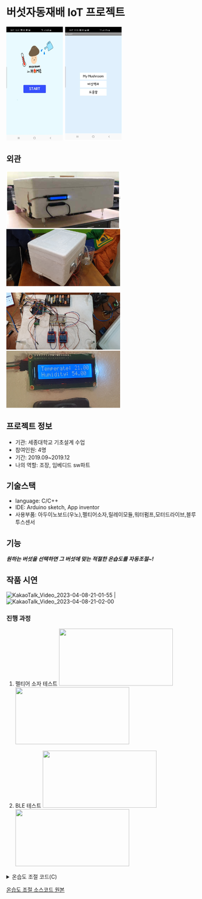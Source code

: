 # 버섯자동재배 IoT 프로젝트

<img src="https://github.com/BOLTB0X/Automatic-Mushroom-cultivation-IOT-project/blob/master/img/앱_초기.png?raw=true" width="150" height="300"/> <img src="https://github.com/BOLTB0X/Automatic-Mushroom-cultivation-IOT-project/blob/master/img/설정.png?raw=true" width="150" height="300"/>
<br>

## 외관

<img src="https://github.com/BOLTB0X/Automatic-Mushroom-cultivation-IOT-project/blob/master/img/외관.png?raw=true" width="300" height="150"/> <img src="https://github.com/BOLTB0X/Automatic-Mushroom-cultivation-IOT-project/blob/master/img/외관_뒷면.jpeg?raw=true" width="300" height="150"/>
<br>

<img src="https://github.com/BOLTB0X/Automatic-Mushroom-cultivation-IOT-project/blob/master/img/실제%20회로도.jpeg?raw=true" width="300" height="150"/> <img src="https://github.com/BOLTB0X/Automatic-Mushroom-cultivation-IOT-project/blob/master/img/LCD_온습도_표시.jpeg?raw=true" width="300" height="150"/>
<br>

## 프로젝트 정보

- 기관: 세종대학교 기초설계 수업
  <br/>
- 참여인원: 4명
  <br/>
- 기간: 2019.09~2019.12
  <br/>
- 나의 역할: 조장, 임베디드 sw파트
  <br/>

## 기술스택

- language: C/C++
  <br/>
- IDE: Arduino sketch, App inventor
  <br/>
- 사용부품: 아두이노보드(우노),펠티어소자,릴레이모듈,워터펌프,모터드라이브,블루투스센서
  <br/>

## 기능

**_원하는 버섯을 선택하면 그 버섯에 맞는 적절한 온습도를 자동조절~!_**
<br/>

## 작품 시연

![KakaoTalk_Video_2023-04-08-21-01-55](https://user-images.githubusercontent.com/83914919/230720362-8c7563a5-1f4d-4c2e-8bb6-dd0edb9b926c.gif) | ![KakaoTalk_Video_2023-04-08-21-02-00](https://user-images.githubusercontent.com/83914919/230720427-4381850e-34f8-45c7-b0c3-3a84245cb9aa.gif)
<br/>

### 진행 과정

1. 펠티어 소자 테스트
   <img src="https://github.com/BOLTB0X/Automatic-Mushroom-cultivation-IOT-project/blob/master/video/펠티어소자로%20온습도%20조절.gif?raw=true" width="300" height="150"/> <img src="https://github.com/BOLTB0X/Automatic-Mushroom-cultivation-IOT-project/blob/master/video/펠티어소자%20테스트-2.gif?raw=true" width="300" height="150"/>
   <br>

2. BLE 테스트
   <img src="https://github.com/BOLTB0X/Automatic-Mushroom-cultivation-IOT-project/blob/master/video/BLE_연결.gif?raw=true" width="300" height="150"/> <img src="https://github.com/BOLTB0X/Automatic-Mushroom-cultivation-IOT-project/blob/master/video/BLE_테스트.gif?raw=true" width="300" height="150"/>
   <br>

<details><summary>온습도 조절 코드(C)</summary>

```cpp
if ((humi >= myhum) && (temp >= mytemp)){
      digitalWrite(pump,HIGH);
      delay(2000);
      digitalWrite(RELAY1,HIGH);
      digitalWrite(RELAY2,LOW);


      lcd.setCursor(0,0);
      lcd.print("Temperate: ");
      lcd.print(temp);
      lcd.setCursor(0,1);
      lcd.print("Humidity: ");
      lcd.print(humi);
      delay(1000);
    }
    else if((humi < myhum)&&(temp >= mytemp)){
      digitalWrite(pump,LOW);
      delay(2000);
      digitalWrite(pump,HIGH);
      delay(2000);
      digitalWrite(RELAY1,HIGH);
      digitalWrite(RELAY2,LOW);


      lcd.setCursor(0,0);
      lcd.print("Temperate: ");
      lcd.print(temp);
      lcd.setCursor(0,1);
      lcd.print("Humidity: ");
      lcd.print(humi);
      delay(1000);
    }
    else if((humi < myhum)&&(temp < mytemp)){
      digitalWrite(pump,LOW);
      delay(2000);
      digitalWrite(pump,LOW);
      delay(2000);
      digitalWrite(RELAY1,LOW);
      digitalWrite(RELAY2,HIGH);


      lcd.setCursor(0,0);
      lcd.print("Temperate: ");
      lcd.print(temp);
      lcd.setCursor(0,1);
      lcd.print("Humidity: ");
      lcd.print(humi);
      delay(1000);
    }
    else if((humi >= myhum) && (temp < mytemp)){
      digitalWrite(pump,HIGH);
      delay(2000);
      digitalWrite(RELAY1,LOW);
      digitalWrite(RELAY2,HIGH);


      lcd.setCursor(0,0);
      lcd.print("Temperate: ");
      lcd.print(temp);
      lcd.setCursor(0,1);
      lcd.print("Humidity: ");
      lcd.print(humi);
      delay(1000);
    }
    else{
      digitalWrite(pump,HIGH);
      digitalWrite(RELAY1,LOW);
      digitalWrite(RELAY2,LOW);


      lcd.setCursor(0,0);
      lcd.print("Temperature: ");
      lcd.print(temp);
      lcd.setCursor(0,1);
      lcd.print("Humidity: ");
      lcd.print(humi);
      delay(1000);
    }
    delay(1000);
```

</details>

[온습도 조절 소스코드 원본](https://github.com/BOLTB0X/Automatic-Mushroom-cultivation-IOT-project/blob/master/iot_final.ino)
<br/>
